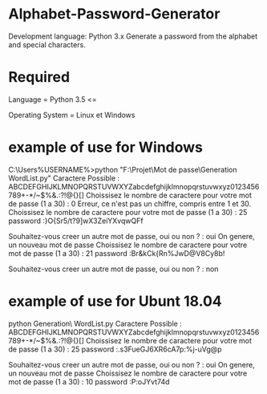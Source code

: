# Alphabet-Password-Generator
Development language: Python 3.x  Generate a password from the alphabet and special characters.

# Required
Language = Python 3.5 <=

Operating System = Linux et Windows

# example of use for Windows
C:\Users\%USERNAME%>python "F:\Projet\Mot de passe\Generation WordList.py"
Caractere Possible : ABCDEFGHIJKLMNOPQRSTUVWXYZabcdefghijklmnopqrstuvwxyz0123456789+-*/~$%&.:?!@{}[]
Choissisez le nombre de caractere pour votre mot de passe (1 a 30) : 0
Erreur, ce n'est pas un chiffre, compris entre 1 et 30.
Choissisez le nombre de caractere pour votre mot de passe (1 a 30) : 25
password :}O{Sr5/t?9]wX3ZeiYXvqwQFf

Souhaitez-vous creer un autre mot de passe, oui ou non ? : oui
On genere, un nouveau mot de passe
Choissisez le nombre de caractere pour votre mot de passe (1 a 30) : 21
password :Br&kCk{Rn%JwD@V8Cy8b!


Souhaitez-vous creer un autre mot de passe, oui ou non ? : non

# example of use for Ubunt 18.04
python Generation\ WordList.py
Caractere Possible : ABCDEFGHIJKLMNOPQRSTUVWXYZabcdefghijklmnopqrstuvwxyz0123456789+-*/~$%&.:?!@{}[]
Choissisez le nombre de caractere pour votre mot de passe (1 a 30) : 25
password :.s3FueGJ6XR6cA7p:%j-uVg@p


Souhaitez-vous creer un autre mot de passe, oui ou non ? : oui
On genere, un nouveau mot de passe
Choissisez le nombre de caractere pour votre mot de passe (1 a 30) : 10
password :P:oJYvt74d
